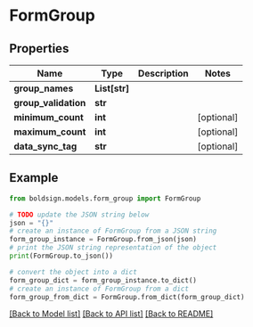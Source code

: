 # FormGroup


## Properties

Name | Type | Description | Notes
------------ | ------------- | ------------- | -------------
**group_names** | **List[str]** |  | 
**group_validation** | **str** |  | 
**minimum_count** | **int** |  | [optional] 
**maximum_count** | **int** |  | [optional] 
**data_sync_tag** | **str** |  | [optional] 

## Example

```python
from boldsign.models.form_group import FormGroup

# TODO update the JSON string below
json = "{}"
# create an instance of FormGroup from a JSON string
form_group_instance = FormGroup.from_json(json)
# print the JSON string representation of the object
print(FormGroup.to_json())

# convert the object into a dict
form_group_dict = form_group_instance.to_dict()
# create an instance of FormGroup from a dict
form_group_from_dict = FormGroup.from_dict(form_group_dict)
```
[[Back to Model list]](../README.md#documentation-for-models) [[Back to API list]](../README.md#documentation-for-api-endpoints) [[Back to README]](../README.md)


